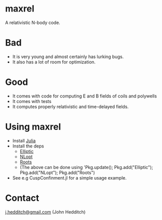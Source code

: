 maxrel
======

A relativistic N-body code.

# Bad
 - It is very young and almost certainly has lurking bugs.
 - It also has a lot of room for optimization.

# Good
 - It comes with code for computing E and B fields of coils and polywells
 - It comes with tests
 - It computes properly relativistic and time-delayed fields.

# Using maxrel
 - Install [Julia](https://julialang.org)
 - Install the deps
   - [Elliptic](https://github.com/nolta/Elliptic.jl)
   - [NLopt](https://github.com/JuliaOpt/NLopt.jl)
   - [Roots](https://github.com/JuliaLang/Roots.jl)
   - (The above can be done using 'Pkg.update(); Pkg.add("Elliptic"); Pkg.add("NLopt"); Pkg.add("Roots")
 - See e.g CuspConfinment.jl for a simple usage example.

# Contact
j.hedditch@gmail.com (John Hedditch)

